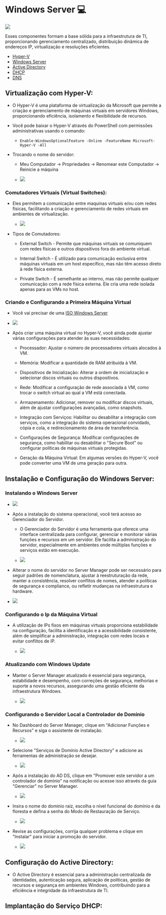 # Windows Server 💻

<a name="logo" href="https://www.artstation.com/matd2d"><img src="w-server.png" /></a>

Esses componentes formam a base sólida para a infraestrutura de TI, proporcionando gerenciamento centralizado, distribuição dinâmica de endereços IP, virtualização e resoluções eficientes.

* [Hyper-V](#Virtualização-com-Hyper-V)
* [Windows Server](#Instalação-e-Configuração-do-Windows-Server)
* [Active Directory](#Configuração-do-Active-Directory)
* [DHCP](#Implantação-do-Serviço-DHCP)
* [DNS](#Instalação-e-Configuração-do-Windows-Server)

## Virtualização com Hyper-V:

* O Hyper-V é uma plataforma de virtualização da Microsoft que permite a criação e gerenciamento de máquinas virtuais em servidores Windows, proporcionando eficiência, isolamento e flexibilidade de recursos.

* Você pode baixar o Hyper-V através do PowerShell com permissões administrativas usando o comando:
  
  * `Enable-WindowsOptionalFeature -Online -FeatureName Microsoft-Hyper-V -All`
 
* Trocando o nome do servidor:
  
  * Meu Computador -> Propriedades -> Renomear este Computador -> Reinicie a máquina
  
   * <img src="p-nome.png" />
 
### Comutadores Virtuais (Virtual Switches):
* Eles permitem a comunicação entre maquinas virtuais e/ou com redes físicas, facilitando a criação e gerenciamento de redes virtuais em ambientes de virtualização.

  * <img src="gcv.png" />
  
* Tipos de Comutadores:
  
  * External Switch - Permite que máquinas virtuais se comuniquem com redes físicas e outros dispositivos fora do ambiente virtual.
    
  * Internal Switch - É utilizado para comunicação exclusiva entre máquinas virtuais em um host específico, mas não têm acesso direto à rede física externa.
    
  * Private Switch - É semelhante ao interno, mas não permite qualquer comunicação com a rede física externa. Ele cria uma rede isolada apenas para as VMs no host.

### Criando e Configurando a Primeira Máquina Virtual

*  Você vai precisar de uma [ISO Windows Server](https://www.microsoft.com/en-us/software-download/windowsinsiderpreviewserver?wa=wsignin1.0)

  * <img src="p-vm.png" />

* Após criar uma máquina virtual no Hyper-V, você ainda pode ajustar várias configurações para atender às suas necessidades:
  
  * Processador: Ajustar o número de processadores virtuais alocados à VM.
    
  * Memória: Modificar a quantidade de RAM atribuída à VM.
    
  * Dispositivos de Inicialização: Alterar a ordem de inicialização e selecionar discos virtuais ou outros dispositivos.
    
  * Rede: Modificar a configuração de rede associada à VM, como trocar o switch virtual ao qual a VM está conectada.
    
  * Armazenamento: Adicionar, remover ou modificar discos virtuais, além de ajustar configurações avançadas, como snapshots.
    
  * Integração com Serviços: Habilitar ou desabilitar a integração com serviços, como a integração do sistema operacional convidado, cópia e cola, e redirecionamento de área de transferência.
    
  * Configurações de Segurança: Modificar configurações de segurança, como habilitar ou desabilitar o "Secure Boot" ou configurar políticas de máquinas virtuais protegidas.
    
  * Geração da Máquina Virtual: Em algumas versões do Hyper-V, você pode converter uma VM de uma geração para outra.

## Instalação e Configuração do Windows Server:

### Instalando o Windows Server

  * <img src="wsi.png" />

* Após a instalação do sistema operacional, você terá acesso ao Gerenciador do Servidor.

  * O Gerenciador do Servidor é uma ferramenta que oferece uma interface centralizada para configurar, gerenciar e monitorar várias funções e recursos em um servidor. Ele facilita a administração do servidor, especialmente em ambientes onde múltiplas funções e serviços estão em execução.

  * <img src="wsv.png" />

* Alterar o nome do servidor no Server Manager pode ser necessário para seguir padrões de nomenclatura, ajustar à reestruturação da rede, manter a consistência, resolver conflitos de nomes, atender a políticas de segurança e compliance, ou refletir mudanças na infraestrutura e hardware.

* <img src="s-nome.png" />

### Configurando o Ip da Máquina Virtual

* A utilização de IPs fixos em máquinas virtuais proporciona estabilidade na configuração, facilita a identificação e a acessibilidade consistente, além de simplificar a administração, integração com redes locais e evitar conflitos de IP.

  * <img src="ip.png" />

### Atualizando com Windows Update

* Manter o Server Manager atualizado é essencial para segurança, estabilidade e desempenho, com correções de segurança, melhorias e suporte a novos recursos, assegurando uma gestão eficiente da infraestrutura Windows.

  * <img src="upd.png" />

### Configurando o Servidor Local a Controlador de Domínio

* No Dashboard do Server Manager, clique em "Adicionar Funções e Recursos" e siga o assistente de instalação.

  * <img src="roles.png" />

* Selecione "Serviços de Domínio Active Directory" e adicione as ferramentas de administração se desejar.

  * <img src="adds.png" />

* Após a instalação do AD DS, clique em "Promover este servidor a um controlador de domínio" na notificação ou acesse isso através da guia "Gerenciar" no Server Manager.

  * <img src="promote.png" />

* Insira o nome do domínio raiz, escolha o nível funcional do domínio e da floresta e defina a senha do Modo de Restauração de Serviço.

  * <img src="nforest.png" />

* Revise as configurações, corrija qualquer problema e clique em "Instalar" para iniciar a promoção do servidor.

  * <img src="user.png" /> 

## Configuração do Active Directory:

* O Active Directory é essencial para a administração centralizada de identidades, autenticação segura, aplicação de políticas, gestão de recursos e segurança em ambientes Windows, contribuindo para a eficiência e integridade da infraestrutura de TI.

## Implantação do Serviço DHCP:

